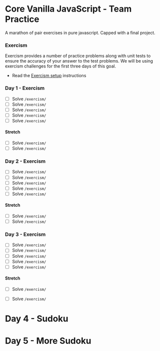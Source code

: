 # Core Vanilla JavaScript - Team Practice

A marathon of pair exercises in pure javascript. Capped with a final project.

### Exercism

Exercism provides a number of practice problems along with unit tests to ensure the accuracy of your answer to the test problems. We will be using exercism challenges for the first three days of this goal.

- Read the [Exercism setup](/exercism/setup.md) instructions

### Day 1 - Exercism

- [ ] Solve `/exercism/`
- [ ] Solve `/exercism/`
- [ ] Solve `/exercism/`
- [ ] Solve `/exercism/`
- [ ] Solve `/exercism/`

#### Stretch

- [ ] Solve `/exercism/`
- [ ] Solve `/exercism/`

### Day 2 - Exercism

- [ ] Solve `/exercism/`
- [ ] Solve `/exercism/`
- [ ] Solve `/exercism/`
- [ ] Solve `/exercism/`
- [ ] Solve `/exercism/`

#### Stretch

- [ ] Solve `/exercism/`
- [ ] Solve `/exercism/`

### Day 3 - Exercism

- [ ] Solve `/exercism/`
- [ ] Solve `/exercism/`
- [ ] Solve `/exercism/`
- [ ] Solve `/exercism/`
- [ ] Solve `/exercism/`

#### Stretch

- [ ] Solve `/exercism/`
- [ ] Solve `/exercism/`


# Day 4 - Sudoku

# Day 5 - More Sudoku
